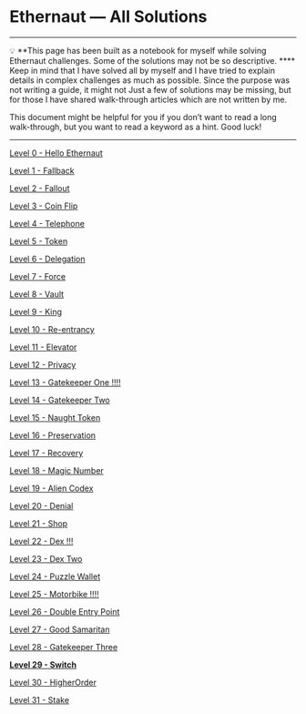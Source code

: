 # Ethernaut — All Solutions

---

<aside>
💡 **This page has been built as a notebook for myself while solving Ethernaut challenges. Some of the solutions may not be so descriptive. 
****
Keep in mind that I have solved all by myself and I have tried to explain details in complex challenges as much as possible. Since the purpose was not writing a guide, it might not  Just a few of solutions may be missing, but for those I have shared walk-through articles which are not written by me. 

This document might be helpful for you if you don’t want to read a long walk-through, but you want to read a keyword as a hint. Good luck!

</aside>

---

[Level 0 - Hello Ethernaut](Ethernaut%20%E2%80%94%20All%20Solutions%20885fd719e9f2476ba61c8b2b2fb108b4/Level%200%20-%20Hello%20Ethernaut%20273a8abbd4c94ef3bb5ab8cc30761262.md)

[Level 1 - Fallback](Ethernaut%20%E2%80%94%20All%20Solutions%20885fd719e9f2476ba61c8b2b2fb108b4/Level%201%20-%20Fallback%207abd765710774c01a03161e3d1e94582.md)

[Level 2 - Fallout](Ethernaut%20%E2%80%94%20All%20Solutions%20885fd719e9f2476ba61c8b2b2fb108b4/Level%202%20-%20Fallout%20fe17ae95169241b39b1c43d9fb633927.md)

[Level 3 - Coin Flip](Ethernaut%20%E2%80%94%20All%20Solutions%20885fd719e9f2476ba61c8b2b2fb108b4/Level%203%20-%20Coin%20Flip%20a7ba1e5c2a364b9686080dccef3f9811.md)

[Level 4 - Telephone](Ethernaut%20%E2%80%94%20All%20Solutions%20885fd719e9f2476ba61c8b2b2fb108b4/Level%204%20-%20Telephone%2074c3f1d810e14484b8b0ed1ea27d8f5b.md)

[Level 5 - Token](Ethernaut%20%E2%80%94%20All%20Solutions%20885fd719e9f2476ba61c8b2b2fb108b4/Level%205%20-%20Token%2074dad601351943b69eac1931935aef07.md)

[Level 6 - Delegation](Ethernaut%20%E2%80%94%20All%20Solutions%20885fd719e9f2476ba61c8b2b2fb108b4/Level%206%20-%20Delegation%209e846a778ba04bb49b75d3d3d4a21d23.md)

[Level 7 - Force](Ethernaut%20%E2%80%94%20All%20Solutions%20885fd719e9f2476ba61c8b2b2fb108b4/Level%207%20-%20Force%20aeee5835d0a64b6483915623f01de0ed.md)

[Level 8 - Vault](Ethernaut%20%E2%80%94%20All%20Solutions%20885fd719e9f2476ba61c8b2b2fb108b4/Level%208%20-%20Vault%205ee8e237b40b462eacdf984d030672f2.md)

[Level 9 - King](Ethernaut%20%E2%80%94%20All%20Solutions%20885fd719e9f2476ba61c8b2b2fb108b4/Level%209%20-%20King%2046689b0b5f3c4ad0ba2103147c95aa9f.md)

[Level 10 - Re-entrancy](Ethernaut%20%E2%80%94%20All%20Solutions%20885fd719e9f2476ba61c8b2b2fb108b4/Level%2010%20-%20Re-entrancy%20e5b3f3fddcff418aa61e367dabbd46dc.md)

[Level 11 - Elevator](Ethernaut%20%E2%80%94%20All%20Solutions%20885fd719e9f2476ba61c8b2b2fb108b4/Level%2011%20-%20Elevator%208d41d72b7821450c97564a07236db645.md)

[Level 12 - Privacy](Ethernaut%20%E2%80%94%20All%20Solutions%20885fd719e9f2476ba61c8b2b2fb108b4/Level%2012%20-%20Privacy%20450ee73ce7c249ff80bac785d9c10e7f.md)

[Level 13 - Gatekeeper One !!!!](Ethernaut%20%E2%80%94%20All%20Solutions%20885fd719e9f2476ba61c8b2b2fb108b4/Level%2013%20-%20Gatekeeper%20One%20!!!!%2092d8e783d7d943aa8b978f47cfd2ce4e.md)

[Level 14 - Gatekeeper Two](Ethernaut%20%E2%80%94%20All%20Solutions%20885fd719e9f2476ba61c8b2b2fb108b4/Level%2014%20-%20Gatekeeper%20Two%202db467ee00cc4817a8ef3d312fbecc63.md)

[Level 15 - Naught Token](Ethernaut%20%E2%80%94%20All%20Solutions%20885fd719e9f2476ba61c8b2b2fb108b4/Level%2015%20-%20Naught%20Token%20c8ebeda40a8749fb99ab7ce8d725adea.md)

[Level 16 - Preservation](Ethernaut%20%E2%80%94%20All%20Solutions%20885fd719e9f2476ba61c8b2b2fb108b4/Level%2016%20-%20Preservation%20b6cee46e8cfc41a9935e66c32f039db0.md)

[Level 17 - Recovery](Ethernaut%20%E2%80%94%20All%20Solutions%20885fd719e9f2476ba61c8b2b2fb108b4/Level%2017%20-%20Recovery%207cdf85d7e61b4bd4931bee28dc8d99e5.md)

[Level 18 - Magic Number](Ethernaut%20%E2%80%94%20All%20Solutions%20885fd719e9f2476ba61c8b2b2fb108b4/Level%2018%20-%20Magic%20Number%20ec426415b83f447685978364066976be.md)

[Level 19 - Alien Codex](Ethernaut%20%E2%80%94%20All%20Solutions%20885fd719e9f2476ba61c8b2b2fb108b4/Level%2019%20-%20Alien%20Codex%20d5b03cebd1b64e11830af062558f5018.md)

[Level 20 - Denial](Ethernaut%20%E2%80%94%20All%20Solutions%20885fd719e9f2476ba61c8b2b2fb108b4/Level%2020%20-%20Denial%2038437a9c14ee4474befd14312512fcc5.md)

[Level 21 - Shop](Ethernaut%20%E2%80%94%20All%20Solutions%20885fd719e9f2476ba61c8b2b2fb108b4/Level%2021%20-%20Shop%2083f1a0b913114b87aebb908589ab2ab3.md)

[Level 22 - Dex !!!](Ethernaut%20%E2%80%94%20All%20Solutions%20885fd719e9f2476ba61c8b2b2fb108b4/Level%2022%20-%20Dex%20!!!%202216134c93cd4e899af0b6b70569a97b.md)

[Level 23 - Dex Two](Ethernaut%20%E2%80%94%20All%20Solutions%20885fd719e9f2476ba61c8b2b2fb108b4/Level%2023%20-%20Dex%20Two%20e651ee845ad643f2a51ba9a9eec63836.md)

[Level 24 - Puzzle Wallet](Ethernaut%20%E2%80%94%20All%20Solutions%20885fd719e9f2476ba61c8b2b2fb108b4/Level%2024%20-%20Puzzle%20Wallet%20392faccf864548cfa908f318cfecd05d.md)

[Level 25 - Motorbike !!!!](Ethernaut%20%E2%80%94%20All%20Solutions%20885fd719e9f2476ba61c8b2b2fb108b4/Level%2025%20-%20Motorbike%20!!!!%20ca437d6268b04fecbe9be07dc51e8ef8.md)

[Level 26 - Double Entry Point](Ethernaut%20%E2%80%94%20All%20Solutions%20885fd719e9f2476ba61c8b2b2fb108b4/Level%2026%20-%20Double%20Entry%20Point%20beacc1ba9cb642349c788a6a8617b2ec.md)

[Level 27 - Good Samaritan](Ethernaut%20%E2%80%94%20All%20Solutions%20885fd719e9f2476ba61c8b2b2fb108b4/Level%2027%20-%20Good%20Samaritan%20d9418ca9c5e2426a87b846098efd0043.md)

[Level 28 - Gatekeeper Three](Ethernaut%20%E2%80%94%20All%20Solutions%20885fd719e9f2476ba61c8b2b2fb108b4/Level%2028%20-%20Gatekeeper%20Three%20fff20e6bf0f380cfbaf3f151c8b0a753.md)

[**Level 29 - Switch**](Ethernaut%20%E2%80%94%20All%20Solutions%20885fd719e9f2476ba61c8b2b2fb108b4/Level%2029%20-%20Switch%2046cc4bdfb0754e738b95830a86e5651f.md)

[Level 30 - HigherOrder](Ethernaut%20%E2%80%94%20All%20Solutions%20885fd719e9f2476ba61c8b2b2fb108b4/Level%2030%20-%20HigherOrder%20f9ff25162d544ff09bb8f33159613db0.md)

[Level 31 - Stake](Ethernaut%20%E2%80%94%20All%20Solutions%20885fd719e9f2476ba61c8b2b2fb108b4/Level%2031%20-%20Stake%2012c95f76e02e4ded9594aff6690368ce.md)
